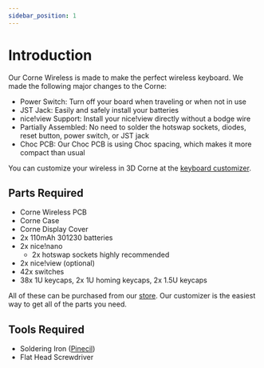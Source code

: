 ```yaml
---
sidebar_position: 1
---
```


# Introduction

Our Corne Wireless is made to make the perfect wireless keyboard. We made the following major changes to the Corne:

 - Power Switch: Turn off your board when traveling or when not in use
 - JST Jack: Easily and safely install your batteries
 - nice!view Support: Install your nice!view directly without a bodge wire
 - Partially Assembled: No need to solder the hotswap sockets, diodes, reset button, power switch, or JST jack
 - Choc PCB: Our Choc PCB is using Choc spacing, which makes it more compact than usual

You can customize your wireless in 3D Corne at the [keyboard customizer](https://typeractive.xyz/pages/build).

## Parts Required

 - Corne Wireless PCB
 - Corne Case
 - Corne Display Cover
 - 2x 110mAh 301230 batteries
 - 2x nice!nano
   - 2x hotswap sockets highly recommended
 - 2x nice!view (optional)
 - 42x switches
 - 38x 1U keycaps, 2x 1U homing keycaps, 2x 1.5U keycaps

All of these can be purchased from our [store](https://typeractive.xyz/store). Our customizer is the easiest way to get all of the parts you need.

## Tools Required

 - Soldering Iron ([Pinecil](https://typeractive.xyz/products/pinecil))
 - Flat Head Screwdriver
